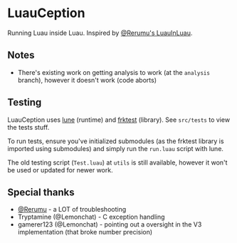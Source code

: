 # LuauCeption
Running Luau inside Luau. Inspired by [@Rerumu's LuauInLuau](https://gist.github.com/Rerumu/ecaf1de2f2b31d0fa91b9bac8e1e15d8).

## Notes
- There's existing work on getting analysis to work (at the ``analysis`` branch), however it doesn't work (code aborts)

## Testing
LuauCeption uses [lune](https://github.com/lune-org/lune) (runtime) and [frktest](https://github.com/itsfrank/frktest) (library). See ``src/tests`` to view the tests stuff.

To run tests, ensure you've initialized submodules (as the frktest library is imported using submodules) and simply run the ``run.luau`` script with lune.

The old testing script (``Test.luau``) at ``utils`` is still available, however it won't be used or updated for newer work.

## Special thanks
- [@Rerumu](https://github.com/Rerumu) - a LOT of troubleshooting
- Tryptamine (@Lemonchat) - C exception handling
- gamerer123 (@Lemonchat) - pointing out a oversight in the V3 implementation (that broke number precision)